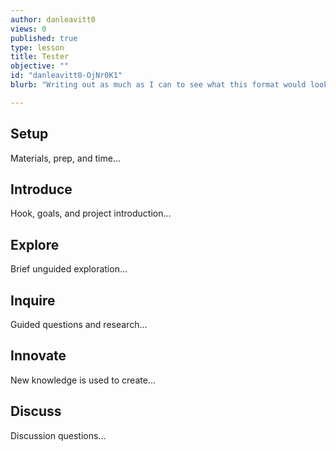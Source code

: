 ```yaml
---
author: danleavitt0
views: 0
published: true
type: lesson
title: Tester
objective: ""
id: "danleavitt0-OjNr0K1"
blurb: "Writing out as much as I can to see what this format would look like. You could say that this is a #tester to see what will happen."

---
```


## Setup
Materials, prep, and time...

## Introduce
Hook, goals, and project introduction...

## Explore
Brief unguided exploration...

## Inquire
Guided questions and research...

## Innovate
New knowledge is used to create...

## Discuss
Discussion questions...
